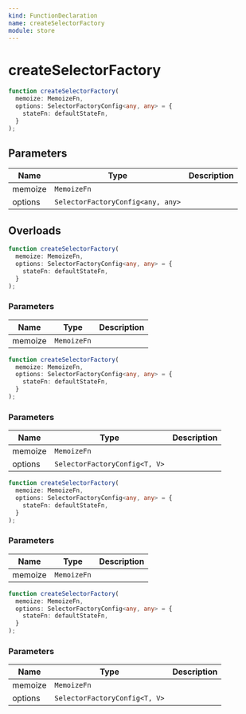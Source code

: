 ```yaml
---
kind: FunctionDeclaration
name: createSelectorFactory
module: store
---
```


# createSelectorFactory

```ts
function createSelectorFactory(
  memoize: MemoizeFn,
  options: SelectorFactoryConfig<any, any> = {
    stateFn: defaultStateFn,
  }
);
```

## Parameters

| Name    | Type                              | Description |
| ------- | --------------------------------- | ----------- |
| memoize | `MemoizeFn`                       |             |
| options | `SelectorFactoryConfig<any, any>` |             |

## Overloads

```ts
function createSelectorFactory(
  memoize: MemoizeFn,
  options: SelectorFactoryConfig<any, any> = {
    stateFn: defaultStateFn,
  }
);
```

### Parameters

| Name    | Type        | Description |
| ------- | ----------- | ----------- |
| memoize | `MemoizeFn` |             |

```ts
function createSelectorFactory(
  memoize: MemoizeFn,
  options: SelectorFactoryConfig<any, any> = {
    stateFn: defaultStateFn,
  }
);
```

### Parameters

| Name    | Type                          | Description |
| ------- | ----------------------------- | ----------- |
| memoize | `MemoizeFn`                   |             |
| options | `SelectorFactoryConfig<T, V>` |             |

```ts
function createSelectorFactory(
  memoize: MemoizeFn,
  options: SelectorFactoryConfig<any, any> = {
    stateFn: defaultStateFn,
  }
);
```

### Parameters

| Name    | Type        | Description |
| ------- | ----------- | ----------- |
| memoize | `MemoizeFn` |             |

```ts
function createSelectorFactory(
  memoize: MemoizeFn,
  options: SelectorFactoryConfig<any, any> = {
    stateFn: defaultStateFn,
  }
);
```

### Parameters

| Name    | Type                          | Description |
| ------- | ----------------------------- | ----------- |
| memoize | `MemoizeFn`                   |             |
| options | `SelectorFactoryConfig<T, V>` |             |
